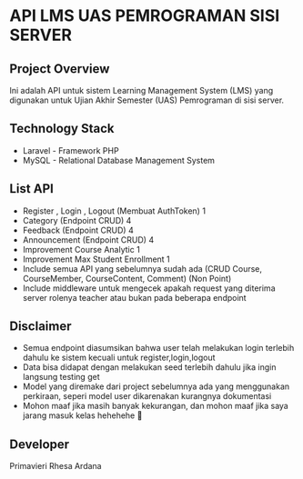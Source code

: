 # API LMS UAS PEMROGRAMAN SISI SERVER
## Project Overview
Ini adalah API untuk sistem Learning Management System (LMS) yang digunakan untuk Ujian Akhir Semester (UAS) Pemrograman di sisi server. 

## Technology Stack
- Laravel - Framework PHP
- MySQL - Relational Database Management System

## List API 
- Register , Login , Logout (Membuat AuthToken) 1
- Category (Endpoint CRUD) 4
- Feedback (Endpoint CRUD) 4
- Announcement (Endpoint CRUD) 4
- Improvement Course Analytic 1
- Improvement Max Student Enrollment 1
- Include semua API yang sebelumnya sudah ada (CRUD Course, CourseMember, CourseContent, Comment) (Non Point)
- Include middleware untuk mengecek apakah request yang diterima server rolenya teacher atau bukan pada beberapa endpoint 

## Disclaimer
- Semua endpoint diasumsikan bahwa user telah melakukan login terlebih dahulu ke sistem kecuali untuk register,login,logout
- Data bisa didapat dengan melakukan seed terlebih dahulu jika ingin langsung testing get
- Model yang diremake dari project sebelumnya ada yang menggunakan perkiraan, seperi model user dikarenakan kurangnya dokumentasi
- Mohon maaf jika masih banyak kekurangan, dan mohon maaf jika saya jarang masuk kelas hehehehe 🙏


## Developer
Primavieri Rhesa Ardana 


